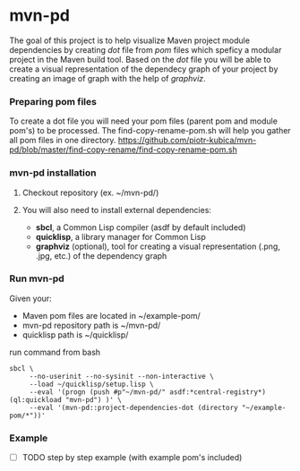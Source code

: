 # mvn-pd

The goal of this project is to help visualize Maven project module dependencies by creating _dot_ file from _pom_ files which speficy a modular project in the Maven build tool. Based on the _dot_ file you will be able to create a visual representation of the dependecy graph of your project by creating an image of graph with the help of _graphviz_.

### Preparing pom files

To create a dot file you will need your pom files (parent pom and module pom's) to be processed.
The find-copy-rename-pom.sh will help you gather all pom files in one directory.
https://github.com/piotr-kubica/mvn-pd/blob/master/find-copy-rename/find-copy-rename-pom.sh

### mvn-pd installation

1. Checkout repository (ex. ~/mvn-pd/)

2. You will also need to install external dependencies:
    * **sbcl**, a Common Lisp compiler (asdf by default included)
    * **quicklisp**, a library manager for Common Lisp
    * **graphviz** (optional), tool for creating a visual representation (.png, .jpg, etc.) of the dependency graph

### Run mvn-pd

Given your:
- Maven pom files are located in ~/example-pom/ 
- mvn-pd repository path is ~/mvn-pd/
- quicklisp path is ~/quicklisp/

run command from bash

```
sbcl \
     --no-userinit --no-sysinit --non-interactive \
     --load ~/quicklisp/setup.lisp \
     --eval '(progn (push #p"~/mvn-pd/" asdf:*central-registry*) (ql:quickload "mvn-pd") )' \
     --eval '(mvn-pd::project-dependencies-dot (directory "~/example-pom/*"))'
```

### Example

- [ ] TODO step by step example (with example pom's included)
